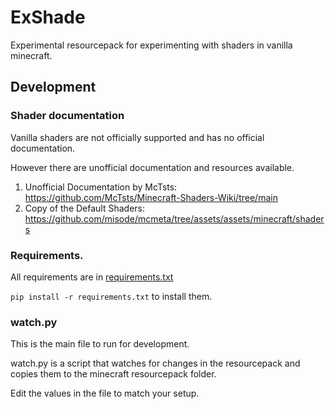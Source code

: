 # ExShade
Experimental resourcepack for experimenting with shaders in vanilla minecraft.


## Development

### Shader documentation
Vanilla shaders are not officially supported and has no official documentation.

However there are unofficial documentation and resources available.
1. Unofficial Documentation by McTsts: https://github.com/McTsts/Minecraft-Shaders-Wiki/tree/main
2. Copy of the Default Shaders: https://github.com/misode/mcmeta/tree/assets/assets/minecraft/shaders

### Requirements.
All requirements are in [requirements.txt](requirements.txt)

`pip install -r requirements.txt` to install them.


### watch.py
This is the main file to run for development.

watch.py is a script that watches for changes in the resourcepack 
and copies them to the minecraft resourcepack folder.

Edit the values in the file to match your setup.




